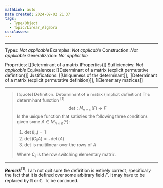 ```yaml
---
mathLink: auto
Date created: 2024-09-02 21:37
tags:
  - Type/Object
  - Topic/Linear_Algebra
cssclasses:
---
```


---  

Types: _Not applicable_
Examples: _Not applicable_
Construction: _Not applicable_
Generalization: _Not applicable_

Properties: [[Determinant of a matrix (Properties)]]
Sufficiencies: _Not applicable_
Equivalences: [[Determinant of a matrix (explicit permutative definition)]]
Justifications: [[Uniqueness of the determinant]], [[Determinant of a matrix (explicit permutative definition)]], [[Elementary matrices]]

---

> [!quote] Definition: Determinant of a matrix (implicit definition)
> The determinant function $^{[1]}$$$ \text{det}:M_{n\times n}(F)\to F $$ Is the unique function that satisfies the following three conditions given some $A\in M_{n\times n}(F)$:
> 1. $\det(\mathbb{I}_{n})=1$
> 2. $\det(C_{ij}A)=-\det (A)$
> 3. $\det$ is multilinear over the rows of $A$
> 
>Where $C_{ij}$ is the row switching elementary matrix.

---

**_Remark_**$^{[1]}$: I am not quit sure the definition is entirely correct, specifically the fact that it is defined over some arbitrary field $F$. It may have to be replaced by $\mathbb{R}$ or $\mathbb{C}$. To be continued.



